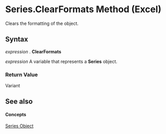 
# Series.ClearFormats Method (Excel)

Clears the formatting of the object.


## Syntax

 _expression_ . **ClearFormats**

 _expression_ A variable that represents a **Series** object.


### Return Value

Variant


## See also


#### Concepts


[Series Object](c7d34b32-8172-f7a0-0a17-f01d44246b64.md)
